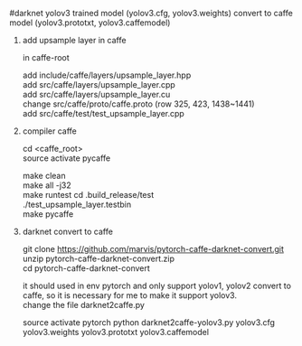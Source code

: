#darknet yolov3 trained model (yolov3.cfg, yolov3.weights) convert to caffe model (yolov3.prototxt, yolov3.caffemodel)

1. add upsample layer in caffe  
  
    in caffe-root  
    
    add include/caffe/layers/upsample_layer.hpp  
    add src/caffe/layers/upsample_layer.cpp  
    add src/caffe/layers/upsample_layer.cu  
    change src/caffe/proto/caffe.proto    (row 325, 423, 1438~1441)  
    add src/caffe/test/test_upsample_layer.cpp  

2. compiler  caffe  

    cd <caffe_root>  
    source activate pycaffe  
    
    make clean  
    make all -j32  
    make runtest
    cd .build_release/test  
    ./test_upsample_layer.testbin  
    make pycaffe  
    
3. darknet convert to caffe  
  
    git clone https://github.com/marvis/pytorch-caffe-darknet-convert.git  
    unzip pytorch-caffe-darknet-convert.zip  
    cd  pytorch-caffe-darknet-convert  
    
    it should used in env pytorch and only support yolov1, yolov2 convert to caffe, so it is necessary for me to make it support yolov3.  
    change the file  darknet2caffe.py
    
    source activate pytorch
    python darknet2caffe-yolov3.py yolov3.cfg yolov3.weights yolov3.prototxt yolov3.caffemodel
